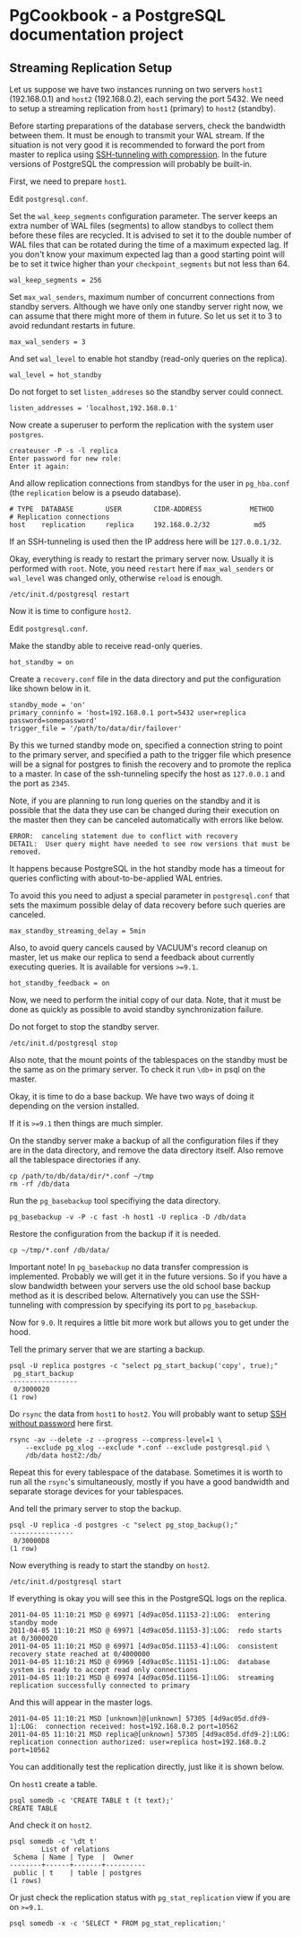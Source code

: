 # PgCookbook - a PostgreSQL documentation project

## Streaming Replication Setup

Let us suppose we have two instances running on two servers `host1`
(192.168.0.1) and `host2` (192.168.0.2), each serving the
port 5432. We need to setup a streaming replication from `host1`
(primary) to `host2` (standby).

Before starting preparations of the database servers, check the
bandwidth between them. It must be enough to transmit your WAL
stream. If the situation is not very good it is recommended to forward
the port from master to replica using [SSH-tunneling with
compression](ssh_tunnel_with_compression_setup.md). In the future
versions of PostgreSQL the compression will probably be built-in.

First, we need to prepare `host1`.

Edit `postgresql.conf`.

Set the `wal_keep_segments` configuration parameter. The server keeps
an extra number of WAL files (segments) to allow standbys to collect
them before these files are recycled. It is advised to set it to the
double number of WAL files that can be rotated during the time of a
maximum expected lag. If you don't know your maximum expected lag than
a good starting point will be to set it twice higher than your
`checkpoint_segments` but not less than 64.

    wal_keep_segments = 256

Set `max_wal_senders`, maximum number of concurrent connections from
standby servers. Although we have only one standby server right now,
we can assume that there might more of them in future. So let us
set it to 3 to avoid redundant restarts in future.

    max_wal_senders = 3

And set `wal_level` to enable hot standby (read-only queries on the
replica).

    wal_level = hot_standby

Do not forget to set `listen_addreses` so the standby server could
connect.

    listen_addresses = 'localhost,192.168.0.1'

Now create a superuser to perform the replication with the system user
`postgres`.

    createuser -P -s -l replica
    Enter password for new role: 
    Enter it again: 

And allow replication connections from standbys for the user in
`pg_hba.conf` (the `replication` below is a pseudo database).

    # TYPE  DATABASE        USER        CIDR-ADDRESS            METHOD
    # Replication connections
    host    replication     replica     192.168.0.2/32           md5

If an SSH-tunneling is used then the IP address here will be
`127.0.0.1/32`.

Okay, everything is ready to restart the primary server now. Usually
it is performed with `root`. Note, you need `restart` here if
`max_wal_senders` or `wal_level` was changed only, otherwise `reload`
is enough.


    /etc/init.d/postgresql restart

Now it is time to configure `host2`.

Edit `postgresql.conf`.

Make the standby able to receive read-only queries. 

    hot_standby = on

Create a `recovery.conf` file in the data directory and put the
configuration like shown below in it.

    standby_mode = 'on'
    primary_conninfo = 'host=192.168.0.1 port=5432 user=replica password=somepassword'
    trigger_file = '/path/to/data/dir/failover'

By this we turned standby mode on, specified a connection string to
point to the primary server, and specified a path to the trigger file
which presence will be a signal for postgres to finish the recovery
and to promote the replica to a master. In case of the ssh-tunneling
specify the host as `127.0.0.1` and the port as `2345`.

Note, if you are planning to run long queries on the standby and it is
possible that the data they use can be changed during their execution
on the master then they can be canceled automatically with errors like
below.

    ERROR:  canceling statement due to conflict with recovery
    DETAIL:  User query might have needed to see row versions that must be removed.

It happens because PostgreSQL in the hot standby mode has a timeout
for queries conflicting with about-to-be-applied WAL entries.

To avoid this you need to adjust a special parameter in
`postgresql.conf` that sets the maximum possible delay of data
recovery before such queries are canceled.

    max_standby_streaming_delay = 5min

Also, to avoid query cancels caused by VACUUM's record cleanup on
master, let us make our replica to send a feedback about currently
executing queries. It is available for versions `>=9.1`.

    hot_standby_feedback = on

Now, we need to perform the initial copy of our data. Note, that it
must be done as quickly as possible to avoid standby synchronization
failure.

Do not forget to stop the standby server.

    /etc/init.d/postgresql stop

Also note, that the mount points of the tablespaces on the standby
must be the same as on the primary server. To check it run `\db+` in
psql on the master.

Okay, it is time to do a base backup. We have two ways of doing it
depending on the version installed.

If it is `>=9.1` then things are much simpler.

On the standby server make a backup of all the configuration files if
they are in the data directory, and remove the data directory
itself. Also remove all the tablespace directories if any.

    cp /path/to/db/data/dir/*.conf ~/tmp
    rm -rf /db/data

Run the `pg_basebackup` tool specifiying the data directory.

    pg_basebackup -v -P -c fast -h host1 -U replica -D /db/data

Restore the configuration from the backup if it is needed.

    cp ~/tmp/*.conf /db/data/

Important note! In `pg_basebackup` no data transfer compression is
implemented. Probably we will get it in the future versions. So if you
have a slow bandwidth between your servers use the old school base
backup method as it is described below. Alternatively you can use the
SSH-tunneling with compression by specifying its port to
`pg_basebackup`.

Now for `9.0`. It requires a little bit more work but allows you to
get under the hood.

Tell the primary server that we are starting a backup.

    psql -U replica postgres -c "select pg_start_backup('copy', true);"
     pg_start_backup 
    -----------------
     0/3000020
    (1 row)

Do `rsync` the data from `host1` to `host2`. You will probably want to
setup [SSH without password](ssh_without_password_setup.md) here
first.

    rsync -av --delete -z --progress --compress-level=1 \
        --exclude pg_xlog --exclude *.conf --exclude postgresql.pid \
        /db/data host2:/db/

Repeat this for every tablespace of the database. Sometimes it is
worth to run all the `rsync`'s simultaneously, mostly if you have a
good bandwidth and separate storage devices for your tablespaces.

And tell the primary server to stop the backup.

    psql -U replica -d postgres -c "select pg_stop_backup();"
    ----------------
     0/30000D8
    (1 row)

Now everything is ready to start the standby on `host2`.

    /etc/init.d/postgresql start

If everything is okay you will see this in the PostgreSQL logs on the
replica.

    2011-04-05 11:10:21 MSD @ 69971 [4d9ac05d.11153-2]:LOG:  entering standby mode
    2011-04-05 11:10:21 MSD @ 69971 [4d9ac05d.11153-3]:LOG:  redo starts at 0/3000020
    2011-04-05 11:10:21 MSD @ 69971 [4d9ac05d.11153-4]:LOG:  consistent recovery state reached at 0/4000000
    2011-04-05 11:10:21 MSD @ 69969 [4d9ac05c.11151-1]:LOG:  database system is ready to accept read only connections
    2011-04-05 11:10:21 MSD @ 69974 [4d9ac05d.11156-1]:LOG:  streaming replication successfully connected to primary

And this will appear in the master logs.

    2011-04-05 11:10:21 MSD [unknown]@[unknown] 57305 [4d9ac05d.dfd9-1]:LOG:  connection received: host=192.168.0.2 port=10562
    2011-04-05 11:10:21 MSD replica@[unknown] 57305 [4d9ac05d.dfd9-2]:LOG:  replication connection authorized: user=replica host=192.168.0.2 port=10562

You can additionally test the replication directly, just like it is
shown below.

On `host1` create a table.

    psql somedb -c 'CREATE TABLE t (t text);'
    CREATE TABLE

And check it on `host2`.

    psql somedb -c '\dt t'
            List of relations
     Schema | Name | Type  |  Owner   
    --------+------+-------+----------
     public | t    | table | postgres
    (1 rows)

Or just check the replication status with `pg_stat_replication` view
if you are on `>=9.1`.

    psql somedb -x -c 'SELECT * FROM pg_stat_replication;'
